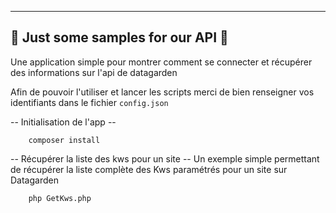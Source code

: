 ------------------------------------------
🦄    Just some samples for our API     🦄
------------------------------------------


Une application simple pour montrer comment se connecter et récupérer des informations sur l'api de datagarden

Afin de pouvoir l'utiliser et lancer les scripts merci de bien renseigner vos identifiants dans le fichier ```config.json```

-- Initialisation de l'app --

```Shell
    composer install
```
-- Récupérer la liste des kws pour un site --
Un exemple simple permettant de récupérer la liste complète des Kws paramétrés pour un site sur Datagarden

```Shell
    php GetKws.php
```
